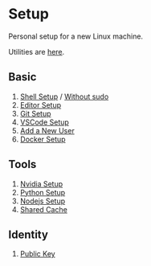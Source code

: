 # Setup

Personal setup for a new Linux machine.

Utilities are [here](utils.md).

## Basic

1. [Shell Setup](shell.md) / [Without sudo](shell-no-sudo.md)
2. [Editor Setup](editor.md)
3. [Git Setup](git.md)
4. [VSCode Setup](vscode.md)
5. [Add a New User](useradd.md)
6. [Docker Setup](docker.md)

## Tools

1. [Nvidia Setup](nvidia.md)
2. [Python Setup](python.md)
3. [Nodejs Setup](nodejs.md)
4. [Shared Cache](shared-cache.md)

## Identity

1. [Public Key](id_rsa.pub)
